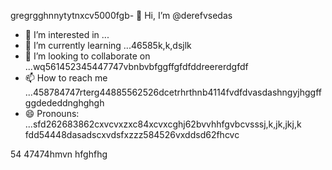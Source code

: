 gregrgghnnytytnxcv5000fgb- 👋 Hi, I’m @derefvsedas
- 👀 I’m interested in ...
- 🌱 I’m currently learning ...46585k,k,dsjlk
- 💞️ I’m looking to collaborate on ...wq561452345447747vbnbvbfggffgfdfddreererdgfdf
- 📫 How to reach me ...458784747rterg44885562526dcetrhrthnb4114fvdfdvasdashngyjhggffggdededdnghghgh
- 😄 Pronouns: ...sfd262683862cxvcvxzxc84xcvxcghj62bvvhhfgvbcvsssj,k,jk,jkj,k
fdd54448dasadscxvdsfxzzz584526vxddsd62fhcvc
<!---uoui132qw4gjlkjilxbz45sdfxcv6xcvcfghhmjhgghghngbvdffddfgg
derefvsed/derefvsed is a ✨ special ✨ repository because its `README.md` (this fijmle) appears on your GitHub profile.dfhwerhytdasaaa5cvbvcbb2xcv
You can click the Preview link to take a look at your changes.xcv2393354adsghnghn
--->
54
47474hmvn
hfghfhg
